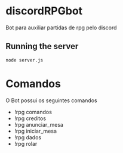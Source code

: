 # discordRPGbot
Bot para auxiliar partidas de rpg pelo discord
 
## Running the server
 ```
 node server.js
 ```

# Comandos
O Bot possui os seguintes comandos
* !rpg comandos
* !rpg creditos
* !rpg anunciar_mesa
* !rpg iniciar_mesa
* !rpg dados
* !rpg rolar
